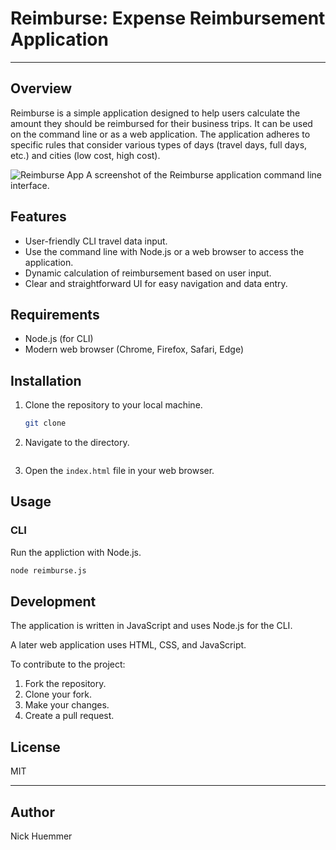 # Reimburse: Expense Reimbursement Application

---

## Overview

Reimburse is a simple application designed to help users calculate the amount they should be reimbursed for their business trips. It can be used on the command line or as a web application. The application adheres to specific rules that consider various types of days (travel days, full days, etc.) and cities (low cost, high cost).

![Reimburse App](assets/img/reimburse-CLI.png)
A screenshot of the Reimburse application command line interface.

## Features

- User-friendly CLI travel data input.
- Use the command line with Node.js or a web browser to access the application.
- Dynamic calculation of reimbursement based on user input.
- Clear and straightforward UI for easy navigation and data entry.

## Requirements

- Node.js (for CLI)
- Modern web browser (Chrome, Firefox, Safari, Edge)

## Installation

1. Clone the repository to your local machine.

   ```bash
   git clone
   ```

2. Navigate to the directory.

   ```bash

   ```

3. Open the `index.html` file in your web browser.

## Usage

### CLI

Run the appliction with Node.js.

```bash
node reimburse.js
```

## Development

The application is written in JavaScript and uses Node.js for the CLI.

A later web application uses HTML, CSS, and JavaScript.

To contribute to the project:

1. Fork the repository.
2. Clone your fork.
3. Make your changes.
4. Create a pull request.

## License

MIT

---

## Author

Nick Huemmer
